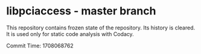 # libpciaccess - master branch

This repository contains frozen state of the repository.
Its history is cleared. It is used only for static code
analysis with Codacy.

Commit Time: 1708068762